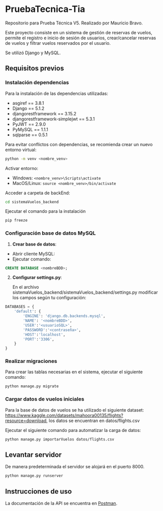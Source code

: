 # PruebaTecnica-Tia

Repositorio para Prueba Técnica V5. Realizado por Mauricio Bravo.

Este proyecto consiste en un sistema de gestión de reservas de vuelos, permite el registro e inicio de sesión de usuarios, crear/cancelar reservas de vuelos y filtrar vuelos reservados por el usuario.

Se utilizó Django y MySQL.

## Requisitos previos

### Instalación dependencias

Para la instalación de las dependencias utilizadas:

- asgiref == 3.8.1
- Django == 5.1.2
- djangorestframework == 3.15.2
- djangorestframework-simplejwt == 5.3.1
- PyJWT == 2.9.0
- PyMySQL == 1.1.1
- sqlparse == 0.5.1

Para evitar conflictos con dependencias, se recomienda crear un nuevo entorno virtual:

```bash
python -m venv <nombre_venv>
```

Activar entorno:

- Windows: `<nombre_venv>\Scripts\activate`
- MacOS/Linux: `source <nombre_venv>/bin/activate`

Acceder a carpeta de backEnd:

```bash
cd sistemaVuelos_backend
```

Ejecutar el comando para la instalación

```bash
pip freeze
```

### Configuración base de datos MySQL

1. **Crear base de datos**:

- Abrir cliente MySQL:
- Ejecutar comando:

```sql
CREATE DATABASE <nombreBDD>;
```

2. **Configurar settings.py**:

   En el archivo sistemaVuelos_backend/sistemaVuelos_backend/settings.py modificar los campos según tu configuración:

```python
DATABASES = {
    'default': {
        'ENGINE': 'django.db.backends.mysql',
        'NAME': '<nombreBDD>',
        'USER':'<usuarioSQL>',
        'PASSWORD':'<contraseña>',
        'HOST':'localhost',
        'PORT':'3306',
    }
}
```

### Realizar migraciones

Para crear las tablas necesarias en el sistema, ejecutar el siguiente comando:

```bash
python manage.py migrate
```

### Cargar datos de vuelos iniciales

Para la base de datos de vuelos se ha utilizado el siguiente dataset: https://www.kaggle.com/datasets/mahoora00135/flights?resource=download, los datos se encuentran en datos/flights.csv

Ejecutar el siguiente comando para automatizar la carga de datos:

```bash
python manage.py importarVuelos datos/flights.csv
```

## Levantar servidor

De manera predeterminada el servidor se alojará en el puerto 8000.

```bash
python manage.py runserver
```

## Instrucciones de uso

La documentación de la API se encuentra en <a href="https://documenter.getpostman.com/view/27610987/2sAY4xA1nD">Postman</a>.
